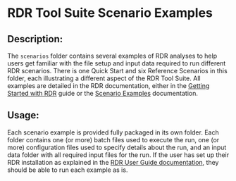 # RDR Tool Suite Scenario Examples

## Description:
The `scenarios` folder contains several examples of RDR analyses to help users get familiar with the file setup and input data required to run different RDR scenarios. There is one Quick Start and six Reference Scenarios in this folder, each illustrating a different aspect of the RDR Tool Suite. All examples are detailed in the RDR documentation, either in the [Getting Started with RDR](https://github.com/VolpeUSDOT/RDR-Public/blob/main/documentation/RDR_GettingStarted_final.pdf) guide or the [Scenario Examples](https://github.com/VolpeUSDOT/RDR-Public/blob/main/documentation/RDR_ScenarioExamples_final.pdf) documentation.

## Usage:
Each scenario example is provided fully packaged in its own folder. Each folder contains one (or more) batch files used to execute the run, one (or more) configuration files used to specify details about the run, and an input data folder with all required input files for the run. If the user has set up their RDR installation as explained in the [RDR User Guide documentation](https://github.com/VolpeUSDOT/RDR-Public/blob/main/documentation/RDR_UserGuide_final.pdf), they should be able to run each example as is.
